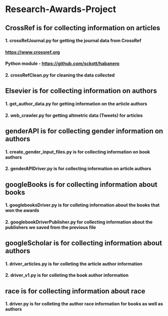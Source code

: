 # Research-Awards-Project

## CrossRef is for collecting information on articles
#### 1. crossRefJournal.py for getting the journal data from CrossRef
#### https://www.crossref.org
#### Python module - https://github.com/sckott/habanero
#### 
#### 2. crossRefClean.py for cleaning the data collected
####

## Elsevier is for collecting information on authors
#### 1. get_author_data.py for getting information on the article authors
#### 
#### 2. web_crawler.py for getting altmetric data (Tweets) for articles

## genderAPI is for collecting gender information on authors
#### 1. create_gender_input_files.py is for collecting information on book authors
#### 
#### 2. genderAPIDriver.py is for collecting information on article authors

## googleBooks is for collecting information about books
#### 1. googlebooksDriver.py is for colleting information about the books that won the awards 
#### 
#### 2. googlebookDriverPublisher.py for collecting information about the publishers we saved from the previous file

## googleScholar is for collecting information about authors
#### 1. driver_articles.py is for colleting the article author information 
#### 
#### 2. driver_v1.py is for colleting the book author information

## race is for collecting information about race
#### 1. driver.py is for colleting the author race information for books as well as authors
